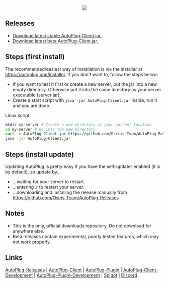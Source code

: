 <div align="center">
   <img src="https://i.imgur.com/BMpvtWP.png">
</div>

## Releases
- [Download latest stable AutoPlug-Client.jar.](https://github.com/Osiris-Team/AutoPlug-Releases/raw/master/stable-builds/AutoPlug-Client.jar)
- [Download latest beta AutoPlug-Client.jar.](https://github.com/Osiris-Team/AutoPlug-Releases/raw/master/beta-builds/AutoPlug-Client.jar) 



## Steps (first install)
The recommended/easiest way of installation is via the installer at https://autoplug.one/installer.
If you don't want to, follow the steps below:
- If you want to test it first or create a new server, put the jar into a new empty directory. Otherwise put it into 
the same directory as your server executable (server jar).
- Create a start script with `java -jar AutoPlug-Client.jar` inside, run it and you are done.

Linux script:
```sh
mkdir my-server # Create a new directory at your current location
cd my-server # Go into the new directory
curl -o AutoPlug-Client.jar https://github.com/Osiris-Team/AutoPlug-Releases/raw/master/beta-builds/AutoPlug-Client.jar # Download the jar
java -jar AutoPlug-Client.jar
```

## Steps (install update)
Updating AutoPlug is pretty easy if you have the self-updater enabled (it is by default), so update by...
- ...waiting for your server to restart.
- ...entering .r to restart your server.
- ...downloading and installing the release manually from https://github.com/Osiris-Team/AutoPlug-Releases

## Notes
- This is the only, official downloads repository. Do not download for anywhere else.
- Beta releases contain experimental, poorly tested features, which may not work properly.

## Links
    
<div>
   <p>
      <a href="https://github.com/Osiris-Team/AutoPlug-Releases">AutoPlug-Releases</a> |
      <a href="https://github.com/Osiris-Team/AutoPlug-Client">AutoPlug-Client</a> |
      <a href="https://github.com/Osiris-Team/AutoPlug-Plugin">AutoPlug-Plugin</a> |
      <a href="https://bit.ly/acprogress">AutoPlug-Client-Development</a> |
      <a href="https://bit.ly/approgress">AutoPlug-Plugin-Development</a> |
      <a href="https://www.spigotmc.org/members/osiristeam.935748/">Spigot</a> |
      <a href="https://discord.com/invite/GGNmtCC">Discord</a>
   </p>
</div>
